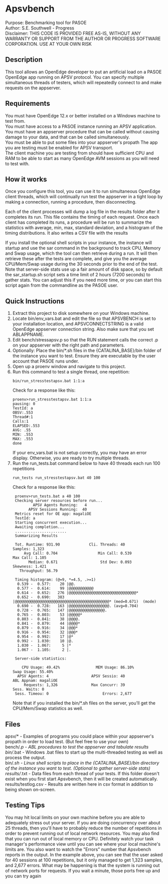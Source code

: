 # Apsvbench
Purpose: Benchmarking tool for PASOE  
Author: S.E. Southwell - Progress  
Disclaimer: THIS CODE IS PROVIDED FREE AS-IS, WITHOUT ANY WARRANTY OR SUPPORT FROM THE AUTHOR OR PROGRESS SOFTWARE CORPORATION.  USE AT YOUR OWN RISK

## Description
This tool allows an OpenEdge developer to put an artificial load on a PASOE OpenEdge app running on APSV protocol.  You can specify multiple simultaneous threads of testers, which will repeatedly connect to and make requests on the appserver.

## Requirements
You must have OpenEdge 12.x or better installed on a Windows machine to test from.  
You must have access to a PASOE instance running an APSV application.  
You must have an appserver procedure that can be called without causing damage to your data, and that can be called simultaneously.  
You must be able to put some files into your appserver's propath
The app you are testing must be enabled for APSV transport.  
The client machine you are testing from should have sufficient CPU and RAM to be able to start as many OpenEdge AVM sessions
as you will need to test with.


## How it works
Once you configure this tool, you can use it to run simultaneous OpenEdge client threads, which will continually run
test the appserver in a tight loop by making a connection, running a procedure, then disconnecting.  

Each of the client processes will dump a log file in the results folder after it completes its run.  This file contains the 
timing of each request.  Once each client has completed its runs, a procedure will be run to summarize the statistics
with average, min, max, standard deviation, and a histogram of the timing distributions.  It also writes a CSV file
with the results

If you install the optional shell scripts in your instance, the instance will startup and use the 
sar command in the background to track CPU, Memory and Swap usage, which the tool can then retrieve 
during a run.  It will then retrieve these after the tests are complete, and give you the average CPU/Mem/Swap
usage during the 30 seconds prior to the end of the test.  Note that server-side stats use up a fair amount of disk
space, so by default the sar_startup.sh script sets a time limit of 2 hours (7200 seconds) to gather stats.  You can
adjust this if you need more time, or you can start this script again from the commandline as the PASOE user.

## Quick Instructions
1. Extract this project to disk somewhere on your Windows machine.
2. Locate bin/env_vars.bat and edit the file so that APSVBENCH is set to your installation location, and APSVCONNECTSTRING is a valid OpenEdge appserver connection string.
Also make sure that you set ABLAPPNAME.
3. Edit bench/stressapsv.p so that the RUN statement calls the correct .p on your appserver with the right path and parameters.
4. Optionally: Place the bin/*.sh files in the {CATALINA_BASE}/bin folder of the instance you want to test.  Ensure they are executable by the user account that PASOE runs under.
5. Open up a proenv window and navigate to this project.
6. Run this command to test a single thread, one repetition:
   ```
   bin/run_stresstestapsv.bat 1:1:a
   ```
   Check for a response like this:
     ```
     proenv>run_stresstestapsv.bat 1:1:a
     pausing: 0
     TestId: a
     OBSV:.553
     Thread#:1
     Calls:1
     ELAPSED:.553
     AVG: .55
     MIN: .553
     MAX: .553
     done
     ```
   If your env_vars.bat is not setup correctly, you may have an error display.  Otherwise, you are ready to try multiple threads.
7. Run the run_tests.bat command below to have 40 threads each run 100 repetitions
   ```
   run_tests run_stresstestapsv.bat 40 100
   ```
   Check for a response like this:
   ```
    proenv>run_tests.bat a 40 100
    Checking server resources before run...
            APSV Agents Running:   4
          APSV Sessions Running:  40
    Metrics reset for OE app: magaliOE
    TestId: a
    Starting concurrent execution...
    Awaiting completion...
    .......................
    Summarizing Results
    
    Tot. Runtime: 931.90             Cli. Threads: 40                     Samples: 1,323
        Avg Call: 0.704                  Min Call: 0.539                 Max Call: 1.105
          Median: 0.671                   Std Dev: 0.093                 Skewness: 1.421
      Throughput: 56.79
    
    Timing histogram: (@=9, *=4.5, .>=1)
     0.539 -  0.577:    20 |@@.
     0.577 -  0.614:    99 |@@@@@@@@@@@
     0.614 -  0.652:   276 |@@@@@@@@@@@@@@@@@@@@@@@@@@@@@@*
     0.652 -  0.690:   383 |@@@@@@@@@@@@@@@@@@@@@@@@@@@@@@@@@@@@@@@@@@* (med=0.671)  (mode)
     0.690 -  0.728:   163 |@@@@@@@@@@@@@@@@@@. (avg=0.704)
     0.728 -  0.765:   147 |@@@@@@@@@@@@@@@@.
     0.765 -  0.803:    53 |@@@@@*
     0.803 -  0.841:    38 |@@@@.
     0.841 -  0.879:    44 |@@@@*
     0.879 -  0.916:    34 |@@@*
     0.916 -  0.954:    32 |@@@*
     0.954 -  0.992:    17 |@*
     0.992 -  1.030:    10 |@.
     1.030 -  1.067:     5 |*
     1.067 -  1.105:     2 |.
    
    Server-side statistics:
    
       CPU Usage: 49.42%                MEM Usage: 86.10%              Swap Usage: 55.40%
     APSV Agents: 4                   APSV Sessio: 40                  ABL Appnam: magaliOE
        Requests: 1,326               Max Concurr: 39                 Sess. Waits: 0
    Sess. Timeou: 0                        Errors: 2,677
   ```
   Note that if you installed the bin/*.sh files on the server, you'll get the CPU/Mem/Swap statistics as well.


## Files
   apsv/* - Examples of programs you could place within your appserver's propath in order to load test.  (But feel free to use your own)  
   bench/*.p - ABL procedures to test the appserver and tabulate results  
   bin/*.bat - Windows .bat files to start up the multi-threaded testing as well as process the output.  
   bin/*.sh - Linux shell scripts to place in the {CATALINA_BASE}/bin directory of the instance you want to test. (Optional to gather server-side stats)
   results/*.txt - Data files from each thread of your tests.  If this folder doesn't exist when you first start Apsvbench, then it will be created automatically.
   results/testlog.csv - Results are written here in csv format in addition to being shown on-screen.
   
## Testing Tips
You may hit local limits on your own machine before you are able to adequately stress out your server.
If you are doing concurrency over about 25 threads, then you'll have to probably reduce the number of repetitions in order
to prevent running out of local network resources.  You may also find that you can run out of local memory or CPU.  Definitely
watch your task manager's performance view until you can see where your local machine's limits are.  You also want to watch the "Errors" number
that Apsvbench reports in the output.  In the example above, you can see that the user asked for 40 sessions at 100 repetitions, but it only
managed to get 1,323 samples, and 2,677 errors. What may be happening is that the system is running out of network ports for requests.  If
you wait a minute, those ports free up and you can try again
